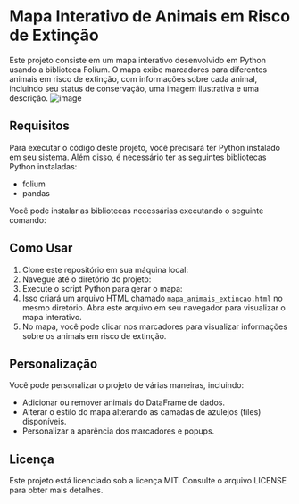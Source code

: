 # Mapa Interativo de Animais em Risco de Extinção

Este projeto consiste em um mapa interativo desenvolvido em Python usando a biblioteca Folium. O mapa exibe marcadores para diferentes animais em risco de extinção, com informações sobre cada animal, incluindo seu status de conservação, uma imagem ilustrativa e uma descrição.
![image](https://github.com/Costanza22/Mapa-Risco-de-Extincao/assets/81304267/aac4ae4a-5884-4dd3-9776-f78f4c4b8469)


## Requisitos

Para executar o código deste projeto, você precisará ter Python instalado em seu sistema. Além disso, é necessário ter as seguintes bibliotecas Python instaladas:

- folium
- pandas

Você pode instalar as bibliotecas necessárias executando o seguinte comando:

## Como Usar

1. Clone este repositório em sua máquina local:
2. Navegue até o diretório do projeto: 
3. Execute o script Python para gerar o mapa:
4. Isso criará um arquivo HTML chamado `mapa_animais_extincao.html` no mesmo diretório. Abra este arquivo em seu navegador para visualizar o mapa interativo.
5. No mapa, você pode clicar nos marcadores para visualizar informações sobre os animais em risco de extinção.

## Personalização
Você pode personalizar o projeto de várias maneiras, incluindo:

- Adicionar ou remover animais do DataFrame de dados.
- Alterar o estilo do mapa alterando as camadas de azulejos (tiles) disponíveis.
- Personalizar a aparência dos marcadores e popups.

## Licença
Este projeto está licenciado sob a licença MIT. Consulte o arquivo LICENSE para obter mais detalhes.





